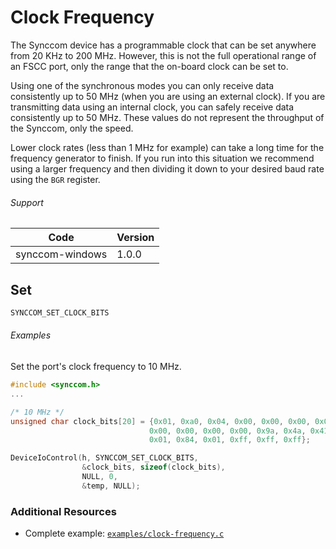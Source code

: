 # Clock Frequency

The Synccom device has a programmable clock that can be set anywhere from 20 KHz to 200 MHz. However, this is not the full operational range of an FSCC port, only the range that the on-board clock can be set to.

Using one of the synchronous modes you can only receive data consistently up to 50 MHz (when you are using an external clock). If you are transmitting data using an internal clock, you can safely  receive data consistently up to 50 MHz. These values do not represent the throughput of the Synccom, only the speed.

Lower clock rates (less than 1 MHz for example) can take a long time for the frequency generator to finish. If you run into this situation we recommend using a larger frequency and then dividing it down to your desired baud rate using the `BGR` register.

###### Support
| Code | Version |
| ---- | ------- |
| synccom-windows | 1.0.0 |


## Set
```c
SYNCCOM_SET_CLOCK_BITS
```

###### Examples
Set the port's clock frequency to 10 MHz.
```c
#include <synccom.h>
...

/* 10 MHz */
unsigned char clock_bits[20] = {0x01, 0xa0, 0x04, 0x00, 0x00, 0x00, 0x00,
                               0x00, 0x00, 0x00, 0x00, 0x9a, 0x4a, 0x41,
                               0x01, 0x84, 0x01, 0xff, 0xff, 0xff};

DeviceIoControl(h, SYNCCOM_SET_CLOCK_BITS,
		        &clock_bits, sizeof(clock_bits),
				NULL, 0,
				&temp, NULL);
```


### Additional Resources
- Complete example: [`examples/clock-frequency.c`](../examples/clock-frequency.c)